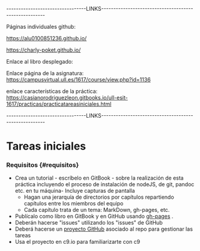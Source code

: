 ---------------------------------LINKS------------------------------------------------------

Páginas individuales github:

https://alu0100851236.github.io/

https://charly-poket.github.io/

Enlace al libro desplegado:

Enlace página de la asignatura:
https://campusvirtual.ull.es/1617/course/view.php?id=1136

enlace características de la práctica:
https://casianorodriguezleon.gitbooks.io/ull-esit-1617/practicas/practicatareasiniciales.html

---------------------------------LINKS------------------------------------------------------


# Tareas iniciales

### Requisitos {#requisitos}

* Crea un tutorial - escríbelo en GitBook - sobre la realización de esta práctica incluyendo el proceso de instalación de nodeJS, de git, pandoc etc. en tu máquina- Incluye capturas de pantalla
  * Hagan una jerarquía de directorios por capítulos repartiendo capítulos entre los miembros del equipo
  * Cada capítulo trata de un tema: MarkDown, gh-pages, etc.
* Publícalo como libro en GitBook y en GitHub usando
  [gh-pages](https://pages.github.com/)
  .
* Deberán hacerse "issues" utilizando los "issues" de GitHub
* Deberá hacerse un
  [proyecto GitHub](https://casianorodriguezleon.gitbooks.io/ull-esit-1617/apuntes/github/projects/)
  asociado al repo para gestionar las tareas
* Usa el proyecto en c9.io para familiarizarte con c9



